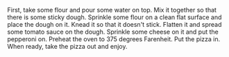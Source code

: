 First, take some flour and pour some water on top. 
Mix it together so that there is some sticky dough.
Sprinkle some flour on a clean flat surface and place the dough on it.
Knead it so that it doesn't stick.
Flatten it and spread some tomato sauce on the dough.
Sprinkle some cheese on it and put the pepperoni on.
Preheat the oven to 375 degrees Farenheit.
Put the pizza in.
When ready, take the pizza out and enjoy.